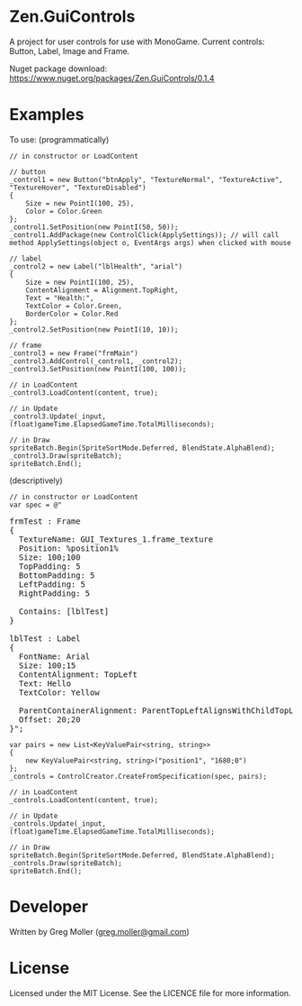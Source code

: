 # Zen.GuiControls

A project for user controls for use with MonoGame.
Current controls: Button, Label, Image and Frame.

Nuget package download: https://www.nuget.org/packages/Zen.GuiControls/0.1.4

# Examples
To use:
(programmatically)

    // in constructor or LoadContent
    
    // button
    _control1 = new Button("btnApply", "TextureNormal", "TextureActive", "TextureHover", "TextureDisabled")
    {
        Size = new PointI(100, 25),
        Color = Color.Green
    };
    _control1.SetPosition(new PointI(50, 50));
    _control1.AddPackage(new ControlClick(ApplySettings)); // will call method ApplySettings(object o, EventArgs args) when clicked with mouse
    
    // label
    _control2 = new Label("lblHealth", "arial")
    {
        Size = new PointI(100, 25),
        ContentAlignment = Alignment.TopRight,
        Text = "Health:",
        TextColor = Color.Green,
        BorderColor = Color.Red
    };
    _control2.SetPosition(new PointI(10, 10));
    
    // frame
    _control3 = new Frame("frmMain")
    _control3.AddControl(_control1, _control2);
    _control3.SetPosition(new PointI(100, 100));
    
    // in LoadContent
    _control3.LoadContent(content, true);
    
    // in Update
    _control3.Update(_input, (float)gameTime.ElapsedGameTime.TotalMilliseconds);
    
    // in Draw
    spriteBatch.Begin(SpriteSortMode.Deferred, BlendState.AlphaBlend);
    _control3.Draw(spriteBatch);
    spriteBatch.End();

(descriptively)

    // in constructor or LoadContent
    var spec = @"
<pre>
frmTest : Frame
{
  TextureName: GUI_Textures_1.frame_texture
  Position: %position1%
  Size: 100;100
  TopPadding: 5
  BottomPadding: 5
  LeftPadding: 5
  RightPadding: 5

  Contains: [lblTest]
}

lblTest : Label
{
  FontName: Arial
  Size: 100;15
  ContentAlignment: TopLeft
  Text: Hello
  TextColor: Yellow

  ParentContainerAlignment: ParentTopLeftAlignsWithChildTopLeft
  Offset: 20;20
}";
</pre>
    var pairs = new List<KeyValuePair<string, string>>
    {
        new KeyValuePair<string, string>("position1", "1680;0")
    };
    _controls = ControlCreator.CreateFromSpecification(spec, pairs);
    
    // in LoadContent
    _controls.LoadContent(content, true);
    
    // in Update
    _controls.Update(_input, (float)gameTime.ElapsedGameTime.TotalMilliseconds);
    
    // in Draw
    spriteBatch.Begin(SpriteSortMode.Deferred, BlendState.AlphaBlend);
    _controls.Draw(spriteBatch);
    spriteBatch.End();

# Developer
Written by Greg Moller (greg.moller@gmail.com)

# License
Licensed under the MIT License. See the LICENCE file for more information.
